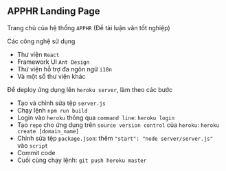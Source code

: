 ## APPHR Landing Page

Trang chủ của hệ thống `APPHR` (Đề tài luận văn tốt nghiệp)

Các công nghệ sử dụng
- Thư viện `React`
- Framework UI `Ant Design`
- Thư viện hỗ trợ đa ngôn ngữ `i18n`
- Và một số thư viện khác


Để deploy ứng dụng lên `heroku server`, làm theo các bước
- Tạo và chỉnh sửa tệp `server.js`
- Chạy lệnh `npm run build`
- Login vào `heroku` thông qua `command line`: `heroku login`
- Tạo `repo` cho ứng dụng trên `source version control` của `heroku`: `heroku create [domain_name]`
- Chỉnh sửa tệp `package.json`: thêm `"start": "node server/server.js"` vào `script`
- Commit code
- Cuối cùng chạy lệnh: `git push heroku master`
